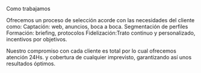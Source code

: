 Como trabajamos

Ofrecemos un proceso de selección acorde con las necesidades del cliente como:
    Captación: web, anuncios, boca a boca.
    Segmentación de perfiles
    Formación: briefing, protocolos
    Fidelización:Trato continuo y personalizado, incentivos por objetivos.

Nuestro compromiso con cada cliente es total por lo cual ofrecemos atención 24Hs. y cobertura de cualquier imprevisto, garantizando así unos resultados óptimos.
